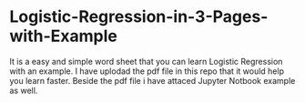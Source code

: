 # Logistic-Regression-in-3-Pages-with-Example
It is a easy and simple word sheet that you can learn Logistic Regression with an example. 
I have uplodad the pdf file in this repo that it would help you learn faster. Beside the pdf file i have attaced Jupyter Notbook example as well.
